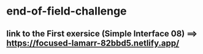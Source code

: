 # end-of-field-challenge

## link to the First exersice (Simple Interface 08) ==> https://focused-lamarr-82bbd5.netlify.app/
